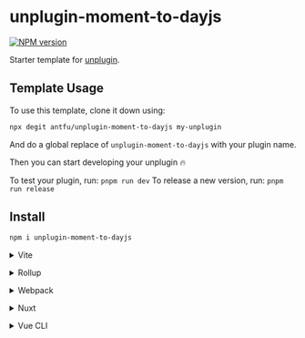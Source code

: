 # unplugin-moment-to-dayjs

[![NPM version](https://img.shields.io/npm/v/unplugin-moment-to-dayjs?color=a1b858&label=)](https://www.npmjs.com/package/unplugin-moment-to-dayjs)

Starter template for [unplugin](https://github.com/unjs/unplugin).

## Template Usage

To use this template, clone it down using:

```bash
npx degit antfu/unplugin-moment-to-dayjs my-unplugin
```

And do a global replace of `unplugin-moment-to-dayjs` with your plugin name.

Then you can start developing your unplugin 🔥

To test your plugin, run: `pnpm run dev`
To release a new version, run: `pnpm run release`

## Install

```bash
npm i unplugin-moment-to-dayjs
```

<details>
<summary>Vite</summary><br>

```ts
// vite.config.ts
import Starter from 'unplugin-moment-to-dayjs/vite'

export default defineConfig({
  plugins: [
    Starter({ /* options */ }),
  ],
})
```

Example: [`playground/`](./playground/)

<br></details>

<details>
<summary>Rollup</summary><br>

```ts
// rollup.config.js
import Starter from 'unplugin-moment-to-dayjs/rollup'

export default {
  plugins: [
    Starter({ /* options */ }),
  ],
}
```

<br></details>


<details>
<summary>Webpack</summary><br>

```ts
// webpack.config.js
module.exports = {
  /* ... */
  plugins: [
    require('unplugin-moment-to-dayjs/webpack')({ /* options */ })
  ]
}
```

<br></details>

<details>
<summary>Nuxt</summary><br>

```ts
// nuxt.config.js
export default {
  buildModules: [
    ['unplugin-moment-to-dayjs/nuxt', { /* options */ }],
  ],
}
```

> This module works for both Nuxt 2 and [Nuxt Vite](https://github.com/nuxt/vite)

<br></details>

<details>
<summary>Vue CLI</summary><br>

```ts
// vue.config.js
module.exports = {
  configureWebpack: {
    plugins: [
      require('unplugin-moment-to-dayjs/webpack')({ /* options */ }),
    ],
  },
}
```

<br></details>
